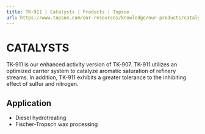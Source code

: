 ```yaml
---
title: TK-911 | Catalysts | Products | Topsoe
url: https://www.topsoe.com/our-resources/knowledge/our-products/catalysts/tk-911#main-content
---
```


# CATALYSTS

TK-911 is our enhanced activity version of TK-907. TK-911 utilizes an optimized carrier system to catalyze aromatic saturation of refinery streams. In addition, TK-911 exhibits a greater tolerance to the inhibiting effect of sulfur and nitrogen.

## Application

- Diesel hydrotreating
- Fischer-Tropsch wax processing